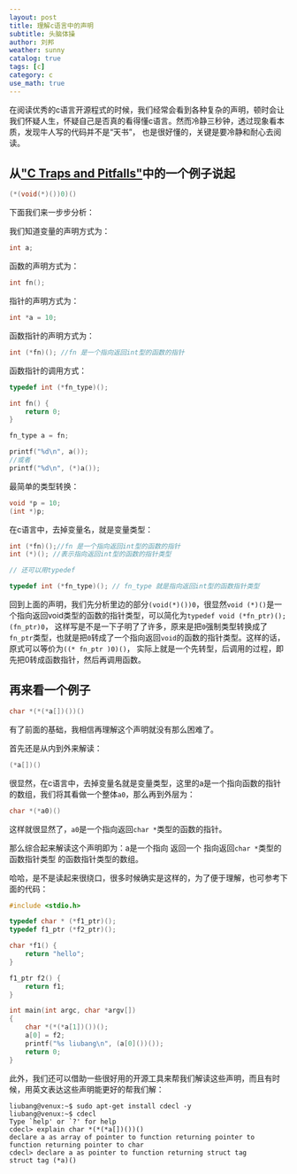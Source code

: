 ```yaml
---
layout: post
title: 理解c语言中的声明
subtitle: 头脑体操
author: 刘邦
weather: sunny
catalog: true
tags: [c]
category: c
use_math: true
---
```


在阅读优秀的c语言开源程式的时候，我们经常会看到各种复杂的声明，顿时会让我们怀疑人生，怀疑自己是否真的看得懂c语言。然而冷静三秒钟，透过现象看本质，发现牛人写的代码并不是“天书”，
也是很好懂的，关键是要冷静和耐心去阅读。

## 从["C Traps and Pitfalls"](http://www.literateprogramming.com/ctraps.pdf)中的一个例子说起

```c
(*(void(*)())0)()
```

下面我们来一步步分析：

我们知道变量的声明方式为：

```c
int a;
```

函数的声明方式为：

```c
int fn();
```

指针的声明方式为：

```c
int *a = 10;
```

函数指针的声明方式为：

```c
int (*fn)(); //fn 是一个指向返回int型的函数的指针
```

函数指针的调用方式：

```c
typedef int (*fn_type)();

int fn() {
    return 0;
}

fn_type a = fn;

printf("%d\n", a());
//或者
printf("%d\n", (*)a());

```

最简单的类型转换：

```c
void *p = 10;
(int *)p;
```

在c语言中，去掉变量名，就是变量类型：

```c
int (*fn)();//fn 是一个指向返回int型的函数的指针
int (*)(); //表示指向返回int型的函数的指针类型

// 还可以用typedef

typedef int (*fn_type)(); // fn_type 就是指向返回int型的函数指针类型
```

回到上面的声明，我们先分析里边的部分`(void(*)())0`，很显然`void (*)()`是一个指向返回void类型的函数的指针类型，可以简化为`typedef void (*fn_ptr)(); (fn_ptr)0`，
这样写是不是一下子明了了许多，原来是把`0`强制类型转换成了`fn_ptr`类型，也就是把`0`转成了一个指向返回`void`的函数的指针类型。这样的话，原式可以等价为`((* fn_ptr )0)()`，
实际上就是一个先转型，后调用的过程，即先把0转成函数指针，然后再调用函数。

## 再来看一个例子

```c
char *(*(*a[])())()
```

有了前面的基础，我相信再理解这个声明就没有那么困难了。

首先还是从内到外来解读：

```c
(*a[])()
```
很显然，在c语言中，去掉变量名就是变量类型，这里的a是一个指向函数的指针的数组，我们将其看做一个整体`a0`，那么再到外层为：

```c
char *(*a0)()
```

这样就很显然了，`a0`是一个指向返回`char *`类型的函数的指针。

那么综合起来解读这个声明即为：a是一个指向 返回一个 指向返回`char *`类型的函数指针类型 的函数指针类型的数组。

哈哈，是不是读起来很绕口，很多时候确实是这样的，为了便于理解，也可参考下面的代码：

```c
#include <stdio.h>

typedef char * (*f1_ptr)();
typedef f1_ptr (*f2_ptr)();

char *f1() {
    return "hello";
}

f1_ptr f2() {
    return f1;
}

int main(int argc, char *argv[])
{
    char *(*(*a[1])())();
    a[0] = f2;
    printf("%s liubang\n", (a[0]())());
    return 0;
}
```

此外，我们还可以借助一些很好用的开源工具来帮我们解读这些声明，而且有时候，用英文表达这些声明能更好的帮我们解：

```shell
liubang@venux:~$ sudo apt-get install cdecl -y
liubang@venux:~$ cdecl
Type `help' or `?' for help
cdecl> explain char *(*(*a[])())()
declare a as array of pointer to function returning pointer to function returning pointer to char
cdecl> declare a as pointer to function returning struct tag
struct tag (*a)()
```

